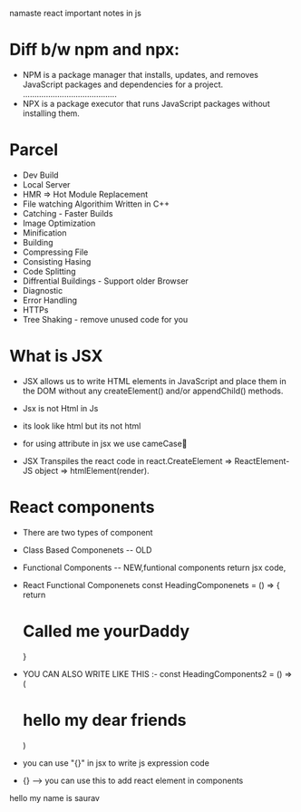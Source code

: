 namaste react
important notes in js 

# Diff b/w npm and npx:
- NPM is a package manager that installs, updates, and removes JavaScript packages and dependencies for a project.
.........................................
- NPX is a package executor that runs JavaScript packages without installing them.

# Parcel
- Dev Build
- Local Server 
- HMR => Hot Module Replacement
- File watching Algorithim Written in C++
- Catching - Faster Builds
- Image Optimization
- Minification
- Building 
- Compressing File 
- Consisting Hasing
- Code Splitting 
- Diffrential Buildings - Support older Browser
- Diagnostic
- Error Handling 
- HTTPs
- Tree Shaking - remove unused code for you

# What is JSX
- JSX allows us to write HTML elements in JavaScript and place them in the DOM without any createElement() and/or appendChild() methods.

- Jsx is not Html in Js
- its look like html but  its not html
- for using attribute in jsx we use cameCase🐪
- JSX Transpiles the react code in react.CreateElement => ReactElement-JS object => htmlElement(render).

# React components

- There are two types of component 
- Class Based Componenets -- OLD
- Functional Components -- NEW,funtional components return jsx code,

 - React Functional Componenets
 const HeadingComponenets = () => {
    return <h1>Called me yourDaddy</h1>
 }
 - YOU CAN ALSO WRITE LIKE THIS :-
 const HeadingComponents2 = () => ( <h1>hello my dear friends</h1>)

 - you can use "{}" in jsx to write js expression code

 - {} --> you can use this to add react element in components

hello my name is saurav